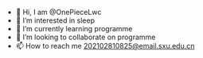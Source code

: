- 👋 Hi, I am @OnePieceLwc
- 👀 I’m interested in sleep
- 🌱 I’m currently learning programme
- 💞️ I’m looking to collaborate on programme
- 📫 How to reach me 202102810825@email.sxu.edu.cn

<!---
OnePieceLwc/OnePieceLwc is a ✨ special ✨ repository because its `README.md` (this file) appears on your GitHub profile.
You can click the Preview link to take a look at your changes.
--->
